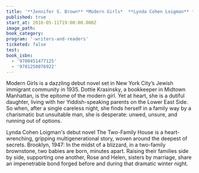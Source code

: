```yaml
---
title: '**Jennifer S. Brown** *Modern Girls*  **Lynda Cohen Loigman** *The Two-Family House*'
published: true
start_at: 2016-05-11T19:00:00.000Z
image_path:
book_category:
program: '-writers-and-readers'
ticketed: false
test:
book_isbn:
  - '9780451477125'
  - '9781250076922'
---
```



Modern Girls is a dazzling debut novel set in New York City’s Jewish immigrant community in 1935. Dottie Krasinsky, a bookkeeper in Midtown Manhattan, is the epitome of the modern girl. Yet at heart, she is a dutiful daughter, living with her Yiddish-speaking parents on the Lower East Side. So when, after a single careless night, she finds herself in a family way by a charismatic but unsuitable man, she is desperate: unwed, unsure, and running out of options.

Lynda Cohen Loigman's debut novel The Two-Family House is a heart-wrenching, gripping multigenerational story, woven around the deepest of secrets. Brooklyn, 1947: In the midst of a blizzard, in a two-family brownstone, two babies are born, minutes apart. Raising their families side by side, supporting one another, Rose and Helen, sisters by marriage, share an impenetrable bond forged before and during that dramatic winter night.